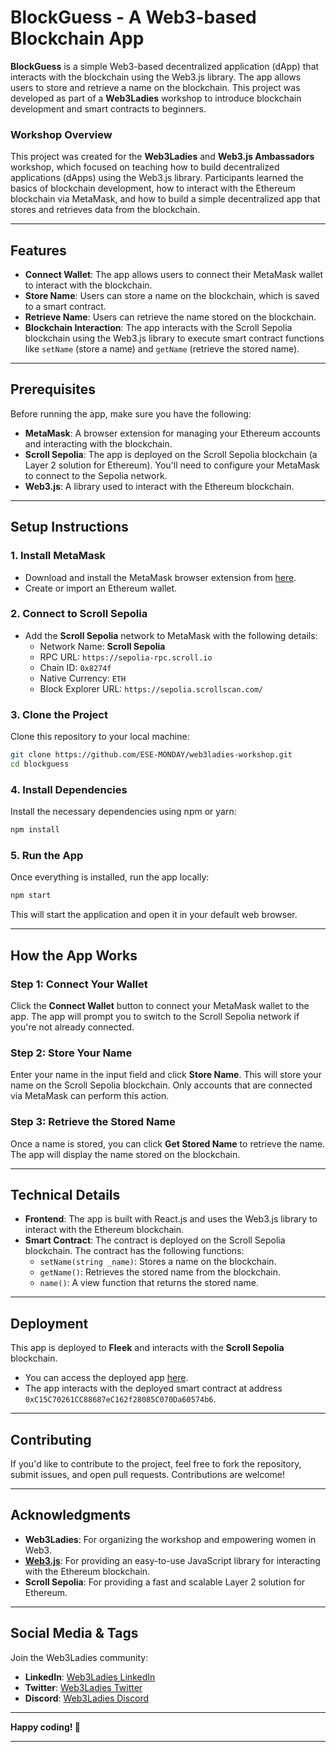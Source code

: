 

# BlockGuess - A Web3-based Blockchain App

**BlockGuess** is a simple Web3-based decentralized application (dApp) that interacts with the blockchain using the Web3.js library. The app allows users to store and retrieve a name on the blockchain. This project was developed as part of a **Web3Ladies** workshop to introduce blockchain development and smart contracts to beginners.

### Workshop Overview

This project was created for the **Web3Ladies** and **Web3.js Ambassadors** workshop, which focused on teaching how to build decentralized applications (dApps) using the Web3.js library. Participants learned the basics of blockchain development, how to interact with the Ethereum blockchain via MetaMask, and how to build a simple decentralized app that stores and retrieves data from the blockchain.

---

## Features
- **Connect Wallet**: The app allows users to connect their MetaMask wallet to interact with the blockchain.
- **Store Name**: Users can store a name on the blockchain, which is saved to a smart contract.
- **Retrieve Name**: Users can retrieve the name stored on the blockchain.
- **Blockchain Interaction**: The app interacts with the Scroll Sepolia blockchain using the Web3.js library to execute smart contract functions like `setName` (store a name) and `getName` (retrieve the stored name).

---

## Prerequisites

Before running the app, make sure you have the following:

- **MetaMask**: A browser extension for managing your Ethereum accounts and interacting with the blockchain.
- **Scroll Sepolia**: The app is deployed on the Scroll Sepolia blockchain (a Layer 2 solution for Ethereum). You'll need to configure your MetaMask to connect to the Sepolia network.
- **Web3.js**: A library used to interact with the Ethereum blockchain.

---

## Setup Instructions

### 1. Install MetaMask
- Download and install the MetaMask browser extension from [here](https://metamask.io/).
- Create or import an Ethereum wallet.

### 2. Connect to Scroll Sepolia
- Add the **Scroll Sepolia** network to MetaMask with the following details:
  - Network Name: **Scroll Sepolia**
  - RPC URL: `https://sepolia-rpc.scroll.io`
  - Chain ID: `0x8274f`
  - Native Currency: `ETH`
  - Block Explorer URL: `https://sepolia.scrollscan.com/`

### 3. Clone the Project
Clone this repository to your local machine:

```bash
git clone https://github.com/ESE-MONDAY/web3ladies-workshop.git
cd blockguess
```

### 4. Install Dependencies

Install the necessary dependencies using npm or yarn:

```bash
npm install
```

### 5. Run the App

Once everything is installed, run the app locally:

```bash
npm start
```

This will start the application and open it in your default web browser.

---

## How the App Works

### Step 1: Connect Your Wallet
Click the **Connect Wallet** button to connect your MetaMask wallet to the app. The app will prompt you to switch to the Scroll Sepolia network if you're not already connected.

### Step 2: Store Your Name
Enter your name in the input field and click **Store Name**. This will store your name on the Scroll Sepolia blockchain. Only accounts that are connected via MetaMask can perform this action.

### Step 3: Retrieve the Stored Name
Once a name is stored, you can click **Get Stored Name** to retrieve the name. The app will display the name stored on the blockchain.

---

## Technical Details

- **Frontend**: The app is built with React.js and uses the Web3.js library to interact with the Ethereum blockchain.
- **Smart Contract**: The contract is deployed on the Scroll Sepolia blockchain. The contract has the following functions:
  - `setName(string _name)`: Stores a name on the blockchain.
  - `getName()`: Retrieves the stored name from the blockchain.
  - `name()`: A view function that returns the stored name.

---

## Deployment

This app is deployed to **Fleek** and interacts with the **Scroll Sepolia** blockchain.

- You can access the deployed app [here](https://great-insect-scarce.on-fleek.app/).
- The app interacts with the deployed smart contract at address `0xC15C70261CC88687eC162f28085C070Da60574b6`.

---

## Contributing

If you'd like to contribute to the project, feel free to fork the repository, submit issues, and open pull requests. Contributions are welcome!

---

## Acknowledgments

- **Web3Ladies**: For organizing the workshop and empowering women in Web3.
- [**Web3.js**](https://web3js.org/): For providing an easy-to-use JavaScript library for interacting with the Ethereum blockchain.
- **Scroll Sepolia**: For providing a fast and scalable Layer 2 solution for Ethereum.

---

## Social Media & Tags

Join the Web3Ladies community:
- **LinkedIn**: [Web3Ladies LinkedIn](https://www.linkedin.com/company/web3ladies/)
- **Twitter**: [Web3Ladies Twitter](https://x.com/web3ladies)
- **Discord**: [Web3Ladies Discord](https://discord.gg/6W8CuBQU)
  

---

**Happy coding! 🚀**

---

